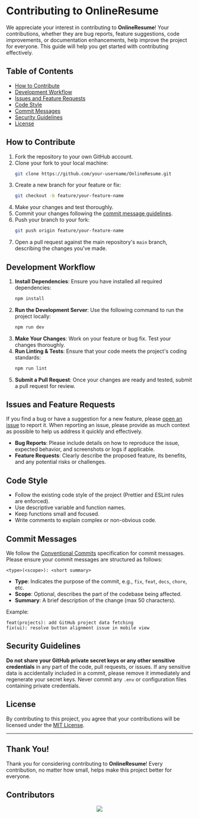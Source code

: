 # Contributing to OnlineResume

We appreciate your interest in contributing to **OnlineResume**! Your contributions, whether they are bug reports, feature suggestions, code improvements, or documentation enhancements, help improve the project for everyone. This guide will help you get started with contributing effectively.

## Table of Contents

- [How to Contribute](#how-to-contribute)
- [Development Workflow](#development-workflow)
- [Issues and Feature Requests](#issues-and-feature-requests)
- [Code Style](#code-style)
- [Commit Messages](#commit-messages)
- [Security Guidelines](#security-guidelines)
- [License](#license)

## How to Contribute

1. Fork the repository to your own GitHub account.
2. Clone your fork to your local machine:
   ```bash
   git clone https://github.com/your-username/OnlineResume.git
   ```
3. Create a new branch for your feature or fix:
   ```bash
   git checkout -b feature/your-feature-name
   ```
4. Make your changes and test thoroughly.
5. Commit your changes following the [commit message guidelines](#commit-messages).
6. Push your branch to your fork:
   ```bash
   git push origin feature/your-feature-name
   ```
7. Open a pull request against the main repository's `main` branch, describing the changes you've made.

## Development Workflow

1. **Install Dependencies**: Ensure you have installed all required dependencies:
   ```bash
   npm install
   ```
2. **Run the Development Server**: Use the following command to run the project locally:
   ```bash
   npm run dev
   ```
3. **Make Your Changes**: Work on your feature or bug fix. Test your changes thoroughly.
4. **Run Linting & Tests**: Ensure that your code meets the project's coding standards:
   ```bash
   npm run lint
   ```
5. **Submit a Pull Request**: Once your changes are ready and tested, submit a pull request for review.

## Issues and Feature Requests

If you find a bug or have a suggestion for a new feature, please [open an issue](https://github.com/akadeepesh/OnlineResume/issues) to report it. When reporting an issue, please provide as much context as possible to help us address it quickly and effectively.

- **Bug Reports**: Please include details on how to reproduce the issue, expected behavior, and screenshots or logs if applicable.
- **Feature Requests**: Clearly describe the proposed feature, its benefits, and any potential risks or challenges.

## Code Style

- Follow the existing code style of the project (Prettier and ESLint rules are enforced).
- Use descriptive variable and function names.
- Keep functions small and focused.
- Write comments to explain complex or non-obvious code.

## Commit Messages

We follow the [Conventional Commits](https://www.conventionalcommits.org/) specification for commit messages. Please ensure your commit messages are structured as follows:

```
<type>(<scope>): <short summary>
```

- **Type**: Indicates the purpose of the commit, e.g., `fix`, `feat`, `docs`, `chore`, etc.
- **Scope**: Optional, describes the part of the codebase being affected.
- **Summary**: A brief description of the change (max 50 characters).

Example:

```
feat(projects): add GitHub project data fetching
fix(ui): resolve button alignment issue in mobile view
```

## Security Guidelines

**Do not share your GitHub private secret keys or any other sensitive credentials** in any part of the code, pull requests, or issues. If any sensitive data is accidentally included in a commit, please remove it immediately and regenerate your secret keys. Never commit any `.env` or configuration files containing private credentials.

## License

By contributing to this project, you agree that your contributions will be licensed under the [MIT License](LICENSE).

---

## Thank You!

Thank you for considering contributing to **OnlineResume**! Every contribution, no matter how small, helps make this project better for everyone.

## Contributors

<center>
  <a href="https://github.com/akadeepesh/OnlineResume/graphs/contributors">
    <img src="https://contrib.rocks/image?repo=akadeepesh/OnlineResume" />
  </a>
</center>

